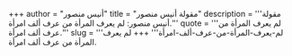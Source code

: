 +++
author = "أنيس منصور"
title = "مقولة أنيس منصور"
description = '''مقولة أنيس منصور: لم يعرف المرأة من عرف ألف امرأة.'''
quote = '''لم يعرف المرأة من عرف ألف امرأة.'''
slug = '''لم-يعرف-المرأة-من-عرف-ألف-امرأة'''
+++
لم يعرف المرأة من عرف ألف امرأة.
